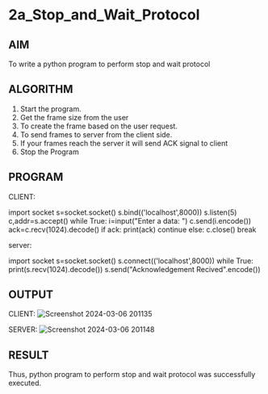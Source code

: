# 2a_Stop_and_Wait_Protocol
## AIM 
To write a python program to perform stop and wait protocol
## ALGORITHM
1. Start the program.
2. Get the frame size from the user
3. To create the frame based on the user request.
4. To send frames to server from the client side.
5. If your frames reach the server it will send ACK signal to client
6. Stop the Program
## PROGRAM
CLIENT:

import socket
s=socket.socket()
s.bind(('localhost',8000))
s.listen(5)
c,addr=s.accept()
while True:
  i=input("Enter a data: ")
  c.send(i.encode())
  ack=c.recv(1024).decode()
  if ack:
     print(ack)
     continue
  else:
     c.close()
     break

server:

import socket
s=socket.socket()
s.connect(('localhost',8000))
while True:
  print(s.recv(1024).decode())
  s.send("Acknowledgement Recived".encode())

## OUTPUT
CLIENT:
![Screenshot 2024-03-06 201135](https://github.com/Harshhinii/2a_Stop_and_Wait_Protocol/assets/148633023/73fb233b-6e3f-4b6a-905f-ca1764437151)

SERVER:
![Screenshot 2024-03-06 201148](https://github.com/Harshhinii/2a_Stop_and_Wait_Protocol/assets/148633023/706dd463-5282-4dd0-aebc-090df0346fab)


## RESULT
Thus, python program to perform stop and wait protocol was successfully executed.
